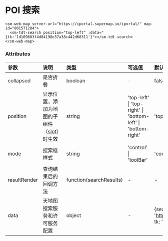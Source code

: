 # POI 搜索

<!-- <sm-iframe src="https://iclient.supermap.io/examples/component/components_webmap_vue.html"></sm-iframe> -->

```vue
<sm-web-map server-url="https://iportal.supermap.io/iportal/" map-id="801571284">
  <sm-tdt-search position="top-left" :data="{tk:'1d109683f4d84198e37a38c442d68311'}"></sm-tdt-search>
</sm-web-map>
```

### Attributes

| 参数         | 说明                                                                            | 类型                    | 可选值                                                       | 默认值                                                   |
| :----------- | :------------------------------------------------------------------------------ | :---------------------- | :----------------------------------------------------------- | :------------------------------------------------------- |
| collapsed    | 是否折叠                                                                        | boolean                 | -                                                            | false                                                    |
| position     | 显示位置，添加为地图的子组件（[slot](https://cn.vuejs.org/v2/api/#slot)）时生效 | string                  | 'top-left' \| 'top-right' \| 'bottom-left' \| 'bottom-right' | 'top-left'                                               |
| mode         | 搜索框样式                                                                      | string                  | 'control' \| 'toolBar'                                       | 'control'                                                |
| resultRender | 查询结果后的回调方法                                                            | function(searchResults) | -                                                            | -                                                        |
| data         | 天地图搜索服务和许可服务配置                                                    | object                  | -                                                            | {searchUrl: 'https://api.tianditu.gov.cn/search', tk: ''} |
